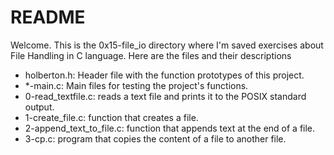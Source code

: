 # README

Welcome. This is the 0x15-file_io directory where I'm saved exercises about File Handling in C language. Here are the files and their descriptions
 - holberton.h: Header file with the function prototypes of this project.
 - *-main.c: Main files for testing the project's functions.
 - 0-read_textfile.c: reads a text file and prints it to the POSIX standard output.
 - 1-create_file.c:  function that creates a file.
 - 2-append_text_to_file.c: function that appends text at the end of a file.
 - 3-cp.c:  program that copies the content of a file to another file.
